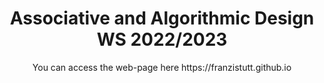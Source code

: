 <h1 align="center"> Associative and Algorithmic Design WS 2022/2023 </h1>
<p align="center"> You can access the web-page here https://franzistutt.github.io </p>
